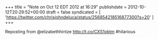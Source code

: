 +++
title = "Note on Oct 12 EDT 2012 at 16:29"
publishdate = 2012-10-12T20:29:52+00:00
draft = false
syndicated = [ 'https://twitter.com/chrisjohndeluca/status/256854218516877300?s=20' ]
+++

Reposting from @elizabethhintze http://t.co/CXS1oktm
#hilarious

